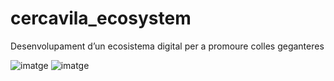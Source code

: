 # cercavila_ecosystem
Desenvolupament d’un ecosistema digital  per a promoure colles geganteres

![imatge](https://github.com/Rigat13/cercavila-ecosystem/assets/60795194/e1ef02c9-24f5-4188-b3fe-7d1ea6599d39)
![imatge](https://github.com/Rigat13/cercavila-ecosystem/assets/60795194/9724bb9a-55c3-4e59-b247-d346c75842c6)

